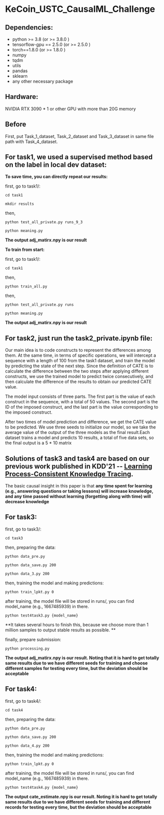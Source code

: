 # KeCoin_USTC_CausalML_Challenge

## Dependencies:

- python >= 3.8  (or >= 3.8.0 )
- tensorflow-gpu == 2.5.0  (or >= 2.5.0 ) 
- torch==1.8.0 (or >= 1.8.0 )
- numpy
- tqdm
- utils
- pandas
- sklearn
- any other necessary package
## Hardware:
NVIDIA RTX 3090 * 1
or other GPU with more than 20G memory

## Before

First, put Task_1_dataset, Task_2_dataset and Task_3_dataset in same file path with Task_4_dataset.


## For task1, we used a supervised method based on the label in local dev dataset: 
**To save time, you can directly repeat our results:**

first, go to task1/:

`cd task1`

`mkdir results`

then, 

`python test_all_private.py runs_9_3`

`python meaning.py`

**The output adj_matirx.npy is our result**

**To train from start:**

first, go to task1/:

`cd task1`

then, 

`python train_all.py`

then, 

`python test_all_private.py runs`

`python meaning.py`

**The output adj_matirx.npy is our result**



## For task2, just run the task2_private.ipynb file: 

Our main idea is to code constructs to represent the differences among them. At the same time, in terms of specific operations, we will intercept a sequence with a length of 100 from the task1 dataset, and train the model by predicting the state of the next step. Since the definition of CATE is to calculate the difference between the two steps after applying different constructs, we use the trained model to predict twice consecutively, and then calculate the difference of the results to obtain our predicted CATE value.

The model input consists of three parts. The first part is the value of each construct in the sequence, with a total of 50 values. The second part is the ID of the imposed construct, and the last part is the value corresponding to the imposed construct.

After two times of model prediction and difference, we get the CATE value to be predicted. We use three seeds to initialize our model, so we take the average value of the output of the three models as the final result.Each dataset trains a model and predicts 10 results, a total of five data sets, so the final output is a 5 * 10 matrix




## Solutions of task3 and task4 are based on our previous work published in KDD'21 -- [Learning Process-Consistent Knowledge Tracing](https://doi.org/10.1145/3447548.3467237).

The basic causal insight in this paper is that **any time spent for learning (e.g., answering questions or taking lessons) will increase knowledge, and any time passed without learning (forgetting along with time) will decrease knowledge**

## For task3:

first, go to task3/:

`cd task3`

then, preparing the data:

`python data_pre.py`

`python data_save.py 200`

`python data_3.py 200`

then, training the model and making predictions:

`python train_lpkt.py 0`

after training, the model file will be stored in runs/, you can find model_name (e.g., 1667485939) in there.

`python test4task3.py {model_name}` 

**It takes several hours to finish this, because we choose more than 1 million samples to output stable results as possible. **

finally, prepare submission:

`python processing.py`

**The output adj_matirx.npy is our result. Noting that it is hard to get totally same results due to we have different seeds for training and choose different samples for testing every time, but the deviation should be acceptable**

## For task4: 
first, go to task4/:

`cd task4`

then, preparing the data:

`python data_pre.py`

`python data_save.py 200`

`python data_4.py 200`

then, training the model and making predictions:

`python train_lpkt.py 0`

after training, the model file will be stored in runs/, you can find model_name (e.g., 1667485939) in there.

`python test4task4.py {model_name}`

**The output cate_estimate.npy is our result. Noting it is hard to get totally same results due to we have different seeds for training and different records for testing every time, but the deviation should be acceptable**
